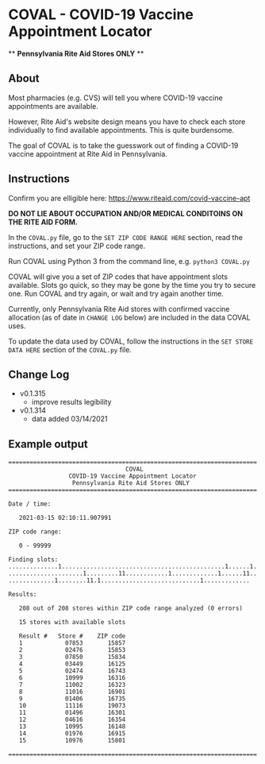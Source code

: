 # COVAL - COVID-19 Vaccine Appointment Locator

** **Pennsylvania Rite Aid Stores ONLY** **

## About
Most pharmacies (e.g. CVS) will tell you where COVID-19 vaccine appointments are available.

However, Rite Aid's website design means you have to check each store individually to find available appointments. This is quite burdensome.

The goal of COVAL is to take the guesswork out of finding a COVID-19 vaccine appointment at Rite Aid in Pennsylvania.

## Instructions

Confirm you are elligible here: https://www.riteaid.com/covid-vaccine-apt

**DO NOT LIE ABOUT OCCUPATION AND/OR MEDICAL CONDITOINS ON THE RITE AID FORM.**

In the `COVAL.py` file, go to the `SET ZIP CODE RANGE HERE` section, read the instructions, and set your ZIP code range.

Run COVAL using Python 3 from the command line,
e.g. `python3 COVAL.py`

COVAL will give you a set of ZIP codes that have appointment slots available. Slots go quick, so they may be gone by the time you try to secure one. Run COVAL and try again, or wait and try again another time.

Currently, only Pennsylvania Rite Aid stores with confirmed vaccine allocation (as of date in `CHANGE LOG` below) are included in the data COVAL uses.

To update the data used by COVAL, follow the instructions in the `SET STORE DATA HERE` section of the `COVAL.py` file.

## Change Log

* v0.1.315
  * improve results legibility
* v0.1.314
  * data added 03/14/2021

## Example output
```
======================================================================
                                 COVAL
                 COVID-19 Vaccine Appointment Locator
                  Pennsylvania Rite Aid Stores ONLY
======================================================================

Date / time:

   2021-03-15 02:10:11.907991

ZIP code range:

   0 - 99999

Finding slots:
..............1..............................................1......1.
.....................1.........11............1.............1......11..
.............1........11.1............................1.............

Results:

   208 out of 208 stores within ZIP code range analyzed (0 errors)

   15 stores with available slots

   Result #   Store #    ZIP code
   1            07853       15857
   2            02476       15853
   3            07850       15834
   4            03449       16125
   5            02474       16743
   6            10999       16316
   7            11002       16323
   8            11016       16901
   9            01406       16735
   10           11116       19073
   11           01496       16301
   12           04616       16354
   13           10995       16148
   14           01976       16915
   15           10976       15801

======================================================================
```
